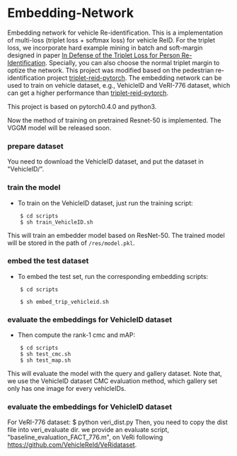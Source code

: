 # Embedding-Network
Embedding network for vehicle Re-identification.
This is a implementation of multi-loss (triplet loss + softmax loss) for vehicle ReID. 
For the triplet loss, we incorporate hard example mining in batch and soft-margin designed in paper [In Defense of the Triplet Loss for Person Re-Identification](https://arxiv.org/abs/1703.07737). 
Specially, you can also choose the normal triplet margin to optize the network. 
This project was modified based on the pedestrian re-identification project [triplet-reid-pytorch](https://github.com/CoinCheung/triplet-reid-pytorch).
The embedding network can be used to train on vehicle dataset, e.g., VehicleID and VeRI-776 dataset, which can get a higher performance than  [triplet-reid-pytorch](https://github.com/CoinCheung/triplet-reid-pytorch).

This project is based on pytorch0.4.0 and python3. 

Now the method of training on pretrained Resnet-50 is implemented. The VGGM model will be released soon. 


### prepare dataset
You need to download the VehicleID dataset, and put the dataset in "VehicleID/". 

### train the model
* To train on the VehicleID dataset, just run the training script:  
```
    $ cd scripts
    $ sh train_VehicleID.sh
```
This will train an embedder model based on ResNet-50. The trained model will be stored in the path of ```/res/model.pkl```.


### embed the test dataset
* To embed the test set, run the corresponding embedding scripts:
```
    $ cd scripts

    $ sh embed_trip_vehicleid.sh
```

### evaluate the embeddings for VehicleID dataset
* Then compute the rank-1 cmc and mAP:  
```
    $ cd scripts
    $ sh test_cmc.sh
    $ sh test_map.sh
```
This will evaluate the model with the query and gallery dataset. Note that, we use the VehicleID dataset CMC evaluation method, which gallery set only has one image for every vehicleIDs.

### evaluate the embeddings for VehicleID dataset 
   For VeRI-776 dataset:
   $ python veri_dist.py
   Then, you need to copy the dist file into veri_evaluate dir. we provide an evaluate script, "baseline_evaluation_FACT_776.m", on VeRi following https://github.com/VehicleReId/VeRidataset. 



